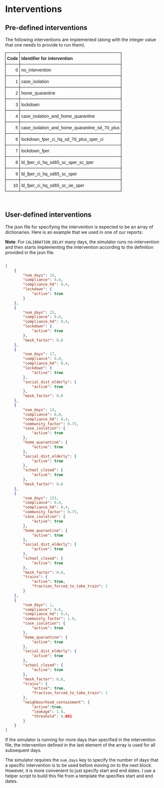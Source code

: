 # Interventions

## Pre-defined interventions
The following interventions are implemented (along with the integer value that one
needs to provide to run them).

<style type="text/css">
.tg  {border-collapse:collapse;border-spacing:0;}
.tg td{border-color:black;border-style:solid;border-width:1px;font-family:Arial, sans-serif;font-size:14px;
  overflow:hidden;padding:10px 5px;word-break:normal;}
.tg th{border-color:black;border-style:solid;border-width:1px;font-family:Arial, sans-serif;font-size:14px;
  font-weight:normal;overflow:hidden;padding:10px 5px;word-break:normal;}
.tg .tg-cly1{text-align:left;vertical-align:middle}
.tg .tg-mwxe{text-align:right;vertical-align:middle}
.tg .tg-zt7h{font-weight:bold;text-align:right;vertical-align:middle}
.tg .tg-yla0{font-weight:bold;text-align:left;vertical-align:middle}
</style>
<table class="tg">
<thead>
  <tr>
    <th class="tg-zt7h">Code</th>
    <th class="tg-yla0">Identifier for intervention</th>
  </tr>
</thead>
<tbody>
  <tr>
    <td class="tg-mwxe">0</td>
    <td class="tg-cly1">no_intervention</td>
  </tr>
  <tr>
    <td class="tg-mwxe">1</td>
    <td class="tg-cly1">case_isolation</td>
  </tr>
  <tr>
    <td class="tg-mwxe">2</td>
    <td class="tg-cly1">home_quarantine</td>
  </tr>
  <tr>
    <td class="tg-mwxe">3</td>
    <td class="tg-cly1">lockdown</td>
  </tr>
  <tr>
    <td class="tg-mwxe">4</td>
    <td class="tg-cly1">case_isolation_and_home_quarantine</td>
  </tr>
  <tr>
    <td class="tg-mwxe">5</td>
    <td class="tg-cly1">case_isolation_and_home_quarantine_sd_70_plus</td>
  </tr>
  <tr>
    <td class="tg-mwxe">6</td>
    <td class="tg-cly1">lockdown_fper_ci_hq_sd_70_plus_sper_ci</td>
  </tr>
  <tr>
    <td class="tg-mwxe">7</td>
    <td class="tg-cly1">lockdown_fper</td>
  </tr>
  <tr>
    <td class="tg-mwxe">8</td>
    <td class="tg-cly1">ld_fper_ci_hq_sd65_sc_sper_sc_tper</td>
  </tr>
  <tr>
    <td class="tg-mwxe">9</td>
    <td class="tg-cly1">ld_fper_ci_hq_sd65_sc_sper</td>
  </tr>
  <tr>
    <td class="tg-mwxe">10</td>
    <td class="tg-cly1">ld_fper_ci_hq_sd65_sc_oe_sper</td>
  </tr>
</tbody>
</table>
<br>

## User-defined interventions
The json file for specifying the intervention is expected to be an array of dictionaries. Here is an example that we used in one of our reports:

**Note**: For `CALIBRATION_DELAY` many days, the simulator runs no-intervention and then starts implementing the intervention according to the definition provided in the json file.

```json

[
    {
        "num_days": 24,
        "compliance": 0.6,
        "compliance_hd": 0.4,
        "lockdown": {
            "active": true
        }
    },
    {
        "num_days": 22,
        "compliance": 0.6,
        "compliance_hd": 0.4,
        "lockdown": {
            "active": true
        },
        "mask_factor": 0.8
    },
    {
        "num_days": 17,
        "compliance": 0.6,
        "compliance_hd": 0.4,
        "lockdown": {
            "active": true
        },
        "social_dist_elderly": {
            "active": true
        },
        "mask_factor": 0.8
    },
    {
        "num_days": 14,
        "compliance": 0.6,
        "compliance_hd": 0.4,
        "community_factor": 0.75,
        "case_isolation": {
            "active": true
        },
        "home_quarantine": {
            "active": true
        },
        "social_dist_elderly": {
            "active": true
        },
        "school_closed": {
            "active": true
        },
        "mask_factor": 0.8
    },
    {
        "num_days": 153,
        "compliance": 0.6,
        "compliance_hd": 0.4,
        "community_factor": 0.75,
        "case_isolation": {
            "active": true
        },
        "home_quarantine": {
            "active": true
        },
        "social_dist_elderly": {
            "active": true
        },
        "school_closed": {
            "active": true
        },
        "mask_factor": 0.8,
        "trains": {
            "active": true,
            "fraction_forced_to_take_train": 1
        }
    },
    {
        "num_days": 1,
        "compliance": 0.6,
        "compliance_hd": 0.4,
        "community_factor": 1.0,
        "case_isolation": {
            "active": true
        },
        "home_quarantine": {
            "active": true
        },
        "social_dist_elderly": {
            "active": true
        },
        "school_closed": {
            "active": true
        },
        "mask_factor": 0.8,
        "trains": {
            "active": true,
            "fraction_forced_to_take_train": 1
        },
        "neighbourhood_containment": {
            "active":true,
            "leakage": 1.0,
            "threshold": 0.001
        }
    }
]
```

If the simulator is running for more days than specified in the intervention file, the intervention defined in the last element of the array is used for all subsequent days.

The simulator requires the `num_days` key to specify the number of days that a specific intervention is to be used before moving on to the next block. However, it is more convenient to just specify start and end dates. I use a helper script to build this file from a template the specifies start and end dates.